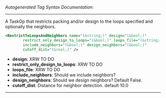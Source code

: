 <!-- THIS IS AN AUTOGENERATED FILE: Don't edit it directly, instead change the schema definition in the code itself. -->

_Autogenerated Tag Syntax Documentation:_

---
A TaskOp that restricts packing and/or design to the loops specified and optionally the neighbors.

```xml
<RestrictToLoopsAndNeighbors name="(&string;)" design="(&bool;)"
        restrict_only_design_to_loops="(&bool;)" loops_file="(&string;)"
        include_neighbors="(&bool;)" design_neighbors="(&bool;)"
        cutoff_dist="(&real;)" />
```

-   **design**: XRW TO DO
-   **restrict_only_design_to_loops**: XRW TO DO
-   **loops_file**: XRW TO DO
-   **include_neighbors**: Should we include neighbors?
-   **design_neighbors**: Should we design neighbors?  Default False.
-   **cutoff_dist**: Distance for neighbor detection. default 10.0

---
